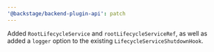 ```yaml
---
'@backstage/backend-plugin-api': patch
---
```


Added `RootLifecycleService` and `rootLifecycleServiceRef`, as well as added a `logger` option to the existing `LifecycleServiceShutdownHook`.
